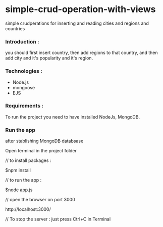 # simple-crud-operation-with-views
simple crudperations for inserting and reading cities and regions and countries

### Introduction :
you should first insert country, then add regions to that country, and then add city and it's popularity and it's region.

### Technologies :
* Node.js
* mongoose
* EJS


### Requirements :
To run the project you need to have installed NodeJs, MongoDB.


### Run the app
after stablishing MongoDB databsase


Open terminal in the project folder


// to install packages :

$npm install

// to run the app :

$node app.js

// open the browser on port 3000

http://localhost:3000/

// To stop the server :
just press Ctrl+C in Terminal
